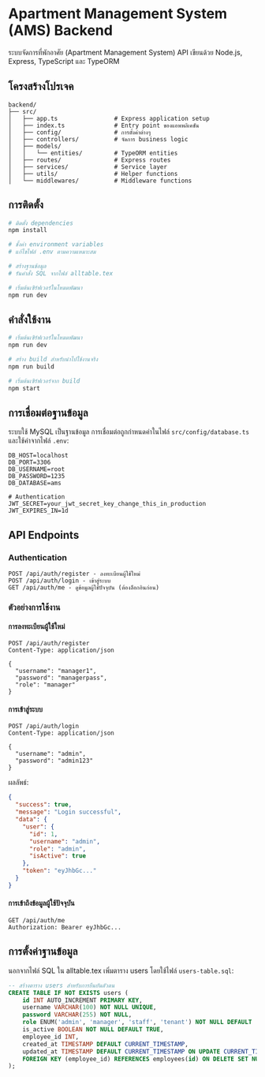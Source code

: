 # Apartment Management System (AMS) Backend

ระบบจัดการที่พักอาศัย (Apartment Management System) API เขียนด้วย Node.js, Express, TypeScript และ TypeORM

## โครงสร้างโปรเจค

```
backend/
├── src/
│   ├── app.ts                # Express application setup
│   ├── index.ts              # Entry point ของแอพพลิเคชัน
│   ├── config/               # การตั้งค่าต่างๆ
│   ├── controllers/          # จัดการ business logic
│   ├── models/
│   │   └── entities/         # TypeORM entities
│   ├── routes/               # Express routes
│   ├── services/             # Service layer
│   ├── utils/                # Helper functions
│   └── middlewares/          # Middleware functions
```

## การติดตั้ง

```bash
# ติดตั้ง dependencies
npm install

# ชั้งค่า environment variables
# แก้ไขไฟล์ .env ตามความเหมาะสม

# สร้างฐานข้อมูล
# รันคำสั่ง SQL จากไฟล์ alltable.tex

# เริ่มต้นเซิร์ฟเวอร์ในโหมดพัฒนา
npm run dev
```

## คำสั่งใช้งาน

```bash
# เริ่มต้นเซิร์ฟเวอร์ในโหมดพัฒนา
npm run dev

# สร้าง build สำหรับนำไปใช้งานจริง
npm run build

# เริ่มต้นเซิร์ฟเวอร์จาก build
npm start
```

## การเชื่อมต่อฐานข้อมูล

ระบบใช้ MySQL เป็นฐานข้อมูล การเชื่อมต่อถูกกำหนดค่าในไฟล์ `src/config/database.ts` และใช้ค่าจากไฟล์ `.env`:

```
DB_HOST=localhost
DB_PORT=3306
DB_USERNAME=root
DB_PASSWORD=1235
DB_DATABASE=ams

# Authentication
JWT_SECRET=your_jwt_secret_key_change_this_in_production
JWT_EXPIRES_IN=1d
```

## API Endpoints

### Authentication

```
POST /api/auth/register - ลงทะเบียนผู้ใช้ใหม่
POST /api/auth/login - เข้าสู่ระบบ
GET /api/auth/me - ดูข้อมูลผู้ใช้ปัจจุบัน (ต้องล็อกอินก่อน)
```

### ตัวอย่างการใช้งาน

#### การลงทะเบียนผู้ใช้ใหม่

```
POST /api/auth/register
Content-Type: application/json

{
  "username": "manager1",
  "password": "managerpass",
  "role": "manager"
}
```

#### การเข้าสู่ระบบ

```
POST /api/auth/login
Content-Type: application/json

{
  "username": "admin",
  "password": "admin123"
}
```

ผลลัพธ์:

```json
{
  "success": true,
  "message": "Login successful",
  "data": {
    "user": {
      "id": 1,
      "username": "admin",
      "role": "admin",
      "isActive": true
    },
    "token": "eyJhbGc..."
  }
}
```

#### การเข้าถึงข้อมูลผู้ใช้ปัจจุบัน

```
GET /api/auth/me
Authorization: Bearer eyJhbGc...
```

## การตั้งค่าฐานข้อมูล

นอกจากไฟล์ SQL ใน alltable.tex เพิ่มตาราง users โดยใช้ไฟล์ `users-table.sql`:

```sql
-- สร้างตาราง users สำหรับการยืนยันตัวตน
CREATE TABLE IF NOT EXISTS users (
    id INT AUTO_INCREMENT PRIMARY KEY,
    username VARCHAR(100) NOT NULL UNIQUE,
    password VARCHAR(255) NOT NULL,
    role ENUM('admin', 'manager', 'staff', 'tenant') NOT NULL DEFAULT 'staff',
    is_active BOOLEAN NOT NULL DEFAULT TRUE,
    employee_id INT,
    created_at TIMESTAMP DEFAULT CURRENT_TIMESTAMP,
    updated_at TIMESTAMP DEFAULT CURRENT_TIMESTAMP ON UPDATE CURRENT_TIMESTAMP,
    FOREIGN KEY (employee_id) REFERENCES employees(id) ON DELETE SET NULL
);
```
